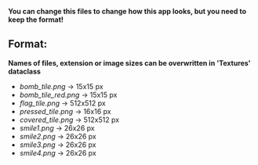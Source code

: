 **You can change this files to change how this app looks, but you need to keep the format!**


## Format:
**Names of files, extension or image sizes can be overwritten in 'Textures' dataclass**
- *bomb_tile.png* -> 15x15 px
- *bomb_tile_red.png* -> 15x15 px
- *flag_tile.png* -> 512x512 px
- *pressed_tile.png* -> 16x16 px
- *covered_tile.png* -> 512x512 px
- *smile1.png* -> 26x26 px
- *smile2.png* -> 26x26 px
- *smile3.png* -> 26x26 px
- *smile4.png* -> 26x26 px
